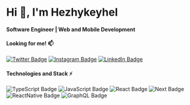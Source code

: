 <h1 align="left">Hi 👋, I'm Hezhykeyhel</h1>

<h4>Software Engineer | Web and Mobile Development</h4>
  
<h4>Looking for me! 📫 </h4>

[![Twitter Badge](https://img.shields.io/badge/Twitter-1DA1F2?style=for-the-badge&logo=twitter&logoColor=white
)](https://twitter.com/hezhykeyhel)
[![Instagram Badge](https://img.shields.io/badge/Instagram-E4405F?style=for-the-badge&logo=instagram&logoColor=white
)](https://www.instagram.com/hezhykeyhel/)
[![LinkedIn Badge](https://img.shields.io/badge/LinkedIn-0077B5?style=for-the-badge&logo=linkedin&logoColor=white
)](https://www.linkedin.com/in/hezhykeyhel/)

<h4>Technologies and Stack ⚡️ </h4>

![TypeScript Badge](https://img.shields.io/badge/TypeScript-007ACC?style=for-the-badge&logo=typescript&logoColor=white)
![JavaScript Badge](https://img.shields.io/badge/JavaScript-F7DF1E?style=for-the-badge&logo=javascript&logoColor=black)
![React Badge](https://img.shields.io/badge/React-20232A?style=for-the-badge&logo=react&logoColor=61DAFB)
![Next Badge](https://img.shields.io/badge/Next-black?style=for-the-badge&logo=next.js&logoColor=white)
![ReactNative Badge](https://img.shields.io/badge/React_Native-20232A?style=for-the-badge&logo=react&logoColor=61DAFB)
![GraphQL Badge](https://img.shields.io/badge/GraphQL-E10098?style=for-the-badge&logo=graphql)
